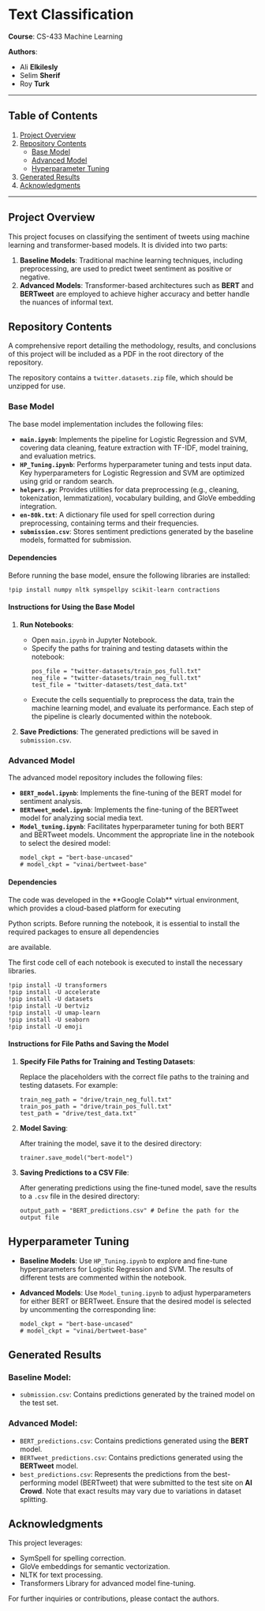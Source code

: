 # Text Classification

**Course**: CS-433 Machine Learning

**Authors**:

- Ali **Elkilesly**
- Selim **Sherif** 
- Roy **Turk** 

---

## Table of Contents

1. [Project Overview](#project-overview)
2. [Repository Contents](#repository-contents)
   - [Base Model](#base-model)
   - [Advanced Model](#advanced-model)
   - [Hyperparameter Tuning](#hyperparameter-tuning)
3. [Generated Results](#generated-results)
4. [Acknowledgments](#acknowledgments)

---

## Project Overview

This project focuses on classifying the sentiment of tweets using machine learning and transformer-based models. It is divided into two parts:

1. **Baseline Models**: Traditional machine learning techniques, including preprocessing, are used to predict tweet sentiment as positive or negative.
2. **Advanced Models**: Transformer-based architectures such as **BERT** and **BERTweet** are employed to achieve higher accuracy and better handle the nuances of informal text.

## Repository Contents

A comprehensive report detailing the methodology, results, and conclusions of this project will be included as a PDF in the root directory of the repository.

The repository contains a `twitter.datasets.zip` file, which should be unzipped for use.

### Base Model

The base model implementation includes the following files:

- **`main.ipynb`**: Implements the pipeline for Logistic Regression and SVM, covering data cleaning, feature extraction with TF-IDF, model training, and evaluation metrics.
- **`HP_Tuning.ipynb`**: Performs hyperparameter tuning and tests input data. Key hyperparameters for Logistic Regression and SVM are optimized using grid or random search.
- **`helpers.py`**: Provides utilities for data preprocessing (e.g., cleaning, tokenization, lemmatization), vocabulary building, and GloVe embedding integration.
- **`en-80k.txt`**: A dictionary file used for spell correction during preprocessing, containing terms and their frequencies.
- **`submission.csv`**: Stores sentiment predictions generated by the baseline models, formatted for submission.

#### Dependencies

Before running the base model, ensure the following libraries are installed:

```
!pip install numpy nltk symspellpy scikit-learn contractions
```

#### Instructions for Using the Base Model

1. **Run Notebooks**:

   - Open `main.ipynb` in Jupyter Notebook.
   - Specify the paths for training and testing datasets within the notebook:
     ```
     pos_file = "twitter-datasets/train_pos_full.txt"
     neg_file = "twitter-datasets/train_neg_full.txt"
     test_file = "twitter-datasets/test_data.txt"
     ```
   - Execute the cells sequentially to preprocess the data, train the machine learning model, and evaluate its performance. Each step of the pipeline is clearly documented within the notebook.

2. **Save Predictions**: The generated predictions will be saved in `submission.csv`.

### Advanced Model

The advanced model repository includes the following files:

- **`BERT_model.ipynb`**: Implements the fine-tuning of the BERT model for sentiment analysis.
- **`BERTweet_model.ipynb`**: Implements the fine-tuning of the BERTweet model for analyzing social media text.
- **`Model_tuning.ipynb`**: Facilitates hyperparameter tuning for both BERT and BERTweet models. Uncomment the appropriate line in the notebook to select the desired model:
  ```
  model_ckpt = "bert-base-uncased" 
  # model_ckpt = "vinai/bertweet-base"
  ```

#### Dependencies

The code was developed in the \*\*Google Colab\*\* virtual environment, which provides a cloud-based platform for executing

Python scripts. Before running the notebook, it is essential to install the required packages to ensure all dependencies

are available.

The first code cell of each notebook is executed to install the necessary libraries.

```
!pip install -U transformers
!pip install -U accelerate
!pip install -U datasets
!pip install -U bertviz
!pip install -U umap-learn
!pip install -U seaborn
!pip install -U emoji
```

#### Instructions for File Paths and Saving the Model

1. **Specify File Paths for Training and Testing Datasets**:

   Replace the placeholders with the correct file paths to the training and testing datasets. For example:

   ```
   train_neg_path = "drive/train_neg_full.txt"
   train_pos_path = "drive/train_pos_full.txt"
   test_path = "drive/test_data.txt"
   ```

2. **Model Saving**:

   After training the model, save it to the desired directory:

   ```
   trainer.save_model("bert-model")
   ```

3. **Saving Predictions to a CSV File**:

   After generating predictions using the fine-tuned model, save the results to a `.csv` file in the desired directory:

   ```
   output_path = "BERT_predictions.csv" # Define the path for the output file
   ```

## Hyperparameter Tuning

- **Baseline Models**: Use `HP_Tuning.ipynb` to explore and fine-tune hyperparameters for Logistic Regression and SVM. The results of different tests are commented within the notebook.

- **Advanced Models**: Use `Model_tuning.ipynb` to adjust hyperparameters for either BERT or BERTweet. Ensure that the desired model is selected by uncommenting the corresponding line:

  ```
  model_ckpt = "bert-base-uncased"
  # model_ckpt = "vinai/bertweet-base"
  ```

## Generated Results

### Baseline Model:

- `submission.csv`: Contains predictions generated by the trained model on the test set.

### Advanced Model:

- `BERT_predictions.csv`: Contains predictions generated using the **BERT** model.
- `BERTweet_predictions.csv`: Contains predictions generated using the **BERTweet** model.
- `best_predictions.csv`: Represents the predictions from the best-performing model (BERTweet) that were submitted to the test site on **AI Crowd**. Note that exact results may vary due to variations in dataset splitting.

## Acknowledgments

This project leverages:

- SymSpell for spelling correction.
- GloVe embeddings for semantic vectorization.
- NLTK for text processing.
- Transformers Library for advanced model fine-tuning.

For further inquiries or contributions, please contact the authors.



